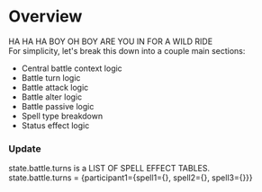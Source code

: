 # Overview
HA HA HA BOY OH BOY ARE YOU IN FOR A WILD RIDE  
For simplicity, let's break this down into a couple main sections:
- Central battle context logic
- Battle turn logic
- Battle attack logic
- Battle alter logic
- Battle passive logic
- Spell type breakdown
- Status effect logic

### Update
state.battle.turns is a LIST OF SPELL EFFECT TABLES.  
state.battle.turns = {participant1={spell1={}, spell2={}, spell3={}}}
